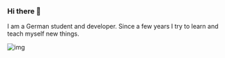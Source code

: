 ### Hi there 👋

I am a German student and developer. Since a few years I try to learn and teach myself new things.

![img](https://github-readme-stats.vercel.app/api?username=NiniDev&show_icons=true&theme=onedark)


